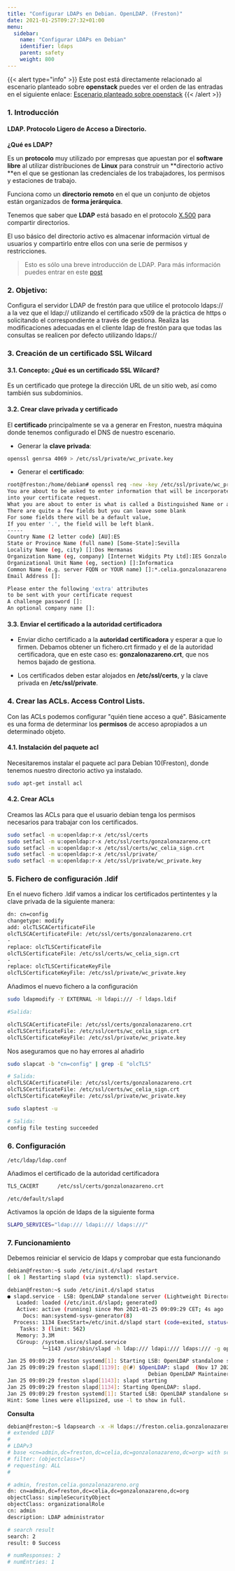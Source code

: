 ```yaml
---
title: "Configurar LDAPs en Debian. OpenLDAP. (Freston)"
date: 2021-01-25T09:27:32+01:00
menu:
  sidebar:
    name: "Configurar LDAPs en Debian"
    identifier: ldaps
    parent: safety
    weight: 800
---
```



{{< alert type="info" >}}
Este post está directamente relacionado al escenario planteado sobre **openstack** puedes ver el orden de las entradas en el siguiente enlace: 
[Escenario planteado sobre openstack](https://www.celiagm.es/posts/escenario/)
{{< /alert >}}

### 1. Introducción

#### LDAP. Protocolo Ligero de Acceso a Directorio.

**¿Qué es LDAP?**

Es un **protocolo** muy utilizado por empresas que apuestan por el **software libre** al utilizar distribuciones de **Linux** para construir un **directorio activo **en el que se gestionan las credenciales de los trabajadores, los permisos y estaciones de trabajo.

Funciona como un **directorio remoto** en el que un conjunto de objetos están organizados de **forma jerárquica**. 

Tenemos que saber que **LDAP** está basado en el protocolo [X.500](https://es.wikipedia.org/wiki/X.500) para compartir directorios.

El uso básico del directorio activo es almacenar información virtual de usuarios y compartirlo entre ellos con una serie de permisos y restricciones.

> Esto es sólo una breve introducción de LDAP. Para más información puedes entrar en este [post](https://unbitdeinformacioncadadia.netlify.app/posts/2020/12/instalaci%C3%B3n-y-configuraci%C3%B3n-inicial-de-openldap/)

### 2. Objetivo:

Configura el servidor LDAP de frestón para que utilice el protocolo ldaps:// a la vez que el ldap:// utilizando el certificado x509 de la práctica de https o solicitando el correspondiente a través de gestiona. Realiza las modificaciones adecuadas en el cliente ldap de frestón para que todas las consultas se realicen por defecto utilizando ldaps://

### 3. Creación de un certificado SSL Wilcard

#### 3.1. Concepto: ¿Qué es un certificado SSL Wilcard?

Es un certificado que protege la dirección URL de un sitio web, así como también sus subdominios.

#### 3.2. Crear clave privada y certificado

El **certificado** principalmente se va a generar en Freston, nuestra máquina donde tenemos configurado el DNS de nuestro escenario.

* Generar la **clave privada**:

```sh
openssl genrsa 4069 > /etc/ssl/private/wc_private.key
```

* Generar el **certificado**:

```sh
root@freston:/home/debian# openssl req -new -key /etc/ssl/private/wc_private.key -out /home/debian/wc_celia.csr
You are about to be asked to enter information that will be incorporated
into your certificate request.
What you are about to enter is what is called a Distinguished Name or a DN.
There are quite a few fields but you can leave some blank
For some fields there will be a default value,
If you enter '.', the field will be left blank.
-----
Country Name (2 letter code) [AU]:ES
State or Province Name (full name) [Some-State]:Sevilla
Locality Name (eg, city) []:Dos Hermanas
Organization Name (eg, company) [Internet Widgits Pty Ltd]:IES Gonzalo Nazareno
Organizational Unit Name (eg, section) []:Informatica
Common Name (e.g. server FQDN or YOUR name) []:*.celia.gonzalonazareno.org
Email Address []:

Please enter the following 'extra' attributes
to be sent with your certificate request
A challenge password []:
An optional company name []:
```

#### 3.3. Enviar el certificado a la autoridad certificadora

* Enviar dicho certificado a la **autoridad certificadora** y esperar a que lo firmen. Debamos obtener un fichero.crt firmado y el de la autoridad certificadora, que en este caso es: **gonzalonazareno.crt**, que nos hemos bajado de gestiona.

* Los certificados deben estar  alojados en **/etc/ssl/certs**, y la clave privada en **/etc/ssl/private**.

### 4. Crear las ACLs. Access Control Lists.

Con las ACLs podemos configurar "quién tiene acceso a qué". Básicamente es una forma de determinar los **permisos** de acceso apropiados a un determinado objeto.

#### 4.1. Instalación del paquete acl

Necesitaremos instalar el paquete acl para Debian 10(Freston), donde tenemos nuestro directorio activo ya instalado. 

```sh
sudo apt-get install acl
```

#### 4.2. Crear ACLs

Creamos las ACLs para que el usuario debian tenga los permisos necesarios para trabajar con los certificados.

```sh
sudo setfacl -m u:openldap:r-x /etc/ssl/certs
sudo setfacl -m u:openldap:r-x /etc/ssl/certs/gonzalonazareno.crt 
sudo setfacl -m u:openldap:r-x /etc/ssl/certs/wc_celia_sign.crt 
sudo setfacl -m u:openldap:r-x /etc/ssl/private/
sudo setfacl -m u:openldap:r-x /etc/ssl/private/wc_private.key
```

### 5. Fichero de configuración .ldif 

En el nuevo fichero .ldif vamos a indicar los certificados pertintentes y la clave privada de la siguiente manera:

```sh
dn: cn=config
changetype: modify
add: olcTLSCACertificateFile
olcTLSCACertificateFile: /etc/ssl/certs/gonzalonazareno.crt
-
replace: olcTLSCertificateFile
olcTLSCertificateFile: /etc/ssl/certs/wc_celia_sign.crt
-
replace: olcTLSCertificateKeyFile
olcTLSCertificateKeyFile: /etc/ssl/private/wc_private.key
```

Añadimos el nuevo fichero a la configuración 

```sh
sudo ldapmodify -Y EXTERNAL -H ldapi:/// -f ldaps.ldif

#Salida:

olcTLSCACertificateFile: /etc/ssl/certs/gonzalonazareno.crt
olcTLSCertificateFile: /etc/ssl/certs/wc_celia_sign.crt
olcTLSCertificateKeyFile: /etc/ssl/private/wc_private.key
```

Nos aseguramos que no hay errores al añadirlo

```sh
sudo slapcat -b "cn=config" | grep -E "olcTLS" 

# Salida:
olcTLSCACertificateFile: /etc/ssl/certs/gonzalonazareno.crt
olcTLSCertificateFile: /etc/ssl/certs/wc_celia_sign.crt
olcTLSCertificateKeyFile: /etc/ssl/private/wc_private.key

sudo slaptest -u

# Salida:
config file testing succeeded

```

### 6. Configuración 

`/etc/ldap/ldap.conf`

Añadimos el certificado de la autoridad certificadora

```sh
TLS_CACERT      /etc/ssl/certs/gonzalonazareno.crt
```

`/etc/default/slapd`

Activamos la opción de ldaps de la siguiente forma

```sh
SLAPD_SERVICES="ldap:/// ldapi:/// ldaps:///"
```

### 7. Funcionamiento

Debemos reiniciar el servicio de ldaps y comprobar que esta funcionando

```sh
debian@freston:~$ sudo /etc/init.d/slapd restart
[ ok ] Restarting slapd (via systemctl): slapd.service.

debian@freston:~$ sudo /etc/init.d/slapd status
● slapd.service - LSB: OpenLDAP standalone server (Lightweight Directory Access Protocol)
   Loaded: loaded (/etc/init.d/slapd; generated)
   Active: active (running) since Mon 2021-01-25 09:09:29 CET; 4s ago
     Docs: man:systemd-sysv-generator(8)
  Process: 1134 ExecStart=/etc/init.d/slapd start (code=exited, status=0/SUCCESS)
    Tasks: 3 (limit: 562)
   Memory: 3.3M
   CGroup: /system.slice/slapd.service
           └─1143 /usr/sbin/slapd -h ldap:/// ldapi:/// ldaps:/// -g openldap -u openldap -F /etc/ldap/s…

Jan 25 09:09:29 freston systemd[1]: Starting LSB: OpenLDAP standalone server (Lightweight Directo…col)...
Jan 25 09:09:29 freston slapd[1139]: @(#) $OpenLDAP: slapd  (Nov 17 2020 01:23:45) $
                                             Debian OpenLDAP Maintainers <pkg-openldap-devel@list…an.org>
Jan 25 09:09:29 freston slapd[1143]: slapd starting
Jan 25 09:09:29 freston slapd[1134]: Starting OpenLDAP: slapd.
Jan 25 09:09:29 freston systemd[1]: Started LSB: OpenLDAP standalone server (Lightweight Director…tocol).
Hint: Some lines were ellipsized, use -l to show in full.
```

**Consulta**

```sh
debian@freston:~$ ldapsearch -x -H ldaps://freston.celia.gonzalonazareno.org:636 -b "cn=admin,dc=freston,dc=celia,dc=gonzalonazareno,dc=org"
# extended LDIF
#
# LDAPv3
# base <cn=admin,dc=freston,dc=celia,dc=gonzalonazareno,dc=org> with scope subtree
# filter: (objectclass=*)
# requesting: ALL
#

# admin, freston.celia.gonzalonazareno.org
dn: cn=admin,dc=freston,dc=celia,dc=gonzalonazareno,dc=org
objectClass: simpleSecurityObject
objectClass: organizationalRole
cn: admin
description: LDAP administrator

# search result
search: 2
result: 0 Success

# numResponses: 2
# numEntries: 1

```